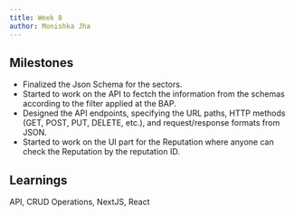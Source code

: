 ```yaml
---
title: Week 8
author: Monishka Jha 
---
```


## Milestones
- Finalized the Json Schema for the sectors.
- Started to work on the API to fectch the information from the schemas according to the filter applied at the BAP.
- Designed the API endpoints, specifying the URL paths, HTTP methods (GET, POST, PUT, DELETE, etc.), and request/response formats from  JSON.
- Started to work on the UI part for the Reputation where anyone can check the Reputation by the reputation ID.

## Learnings
API, CRUD Operations, NextJS, React